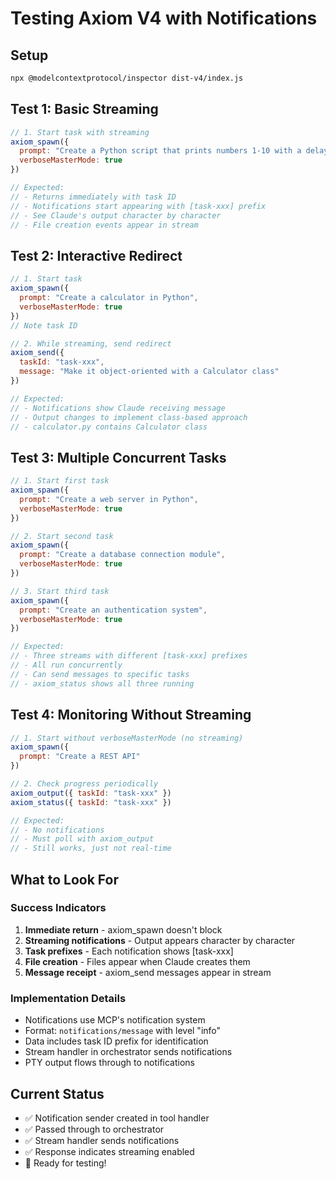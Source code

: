 # Testing Axiom V4 with Notifications

## Setup
```bash
npx @modelcontextprotocol/inspector dist-v4/index.js
```

## Test 1: Basic Streaming
```javascript
// 1. Start task with streaming
axiom_spawn({ 
  prompt: "Create a Python script that prints numbers 1-10 with a delay", 
  verboseMasterMode: true 
})

// Expected:
// - Returns immediately with task ID
// - Notifications start appearing with [task-xxx] prefix
// - See Claude's output character by character
// - File creation events appear in stream
```

## Test 2: Interactive Redirect
```javascript
// 1. Start task
axiom_spawn({ 
  prompt: "Create a calculator in Python", 
  verboseMasterMode: true 
})
// Note task ID

// 2. While streaming, send redirect
axiom_send({ 
  taskId: "task-xxx", 
  message: "Make it object-oriented with a Calculator class" 
})

// Expected:
// - Notifications show Claude receiving message
// - Output changes to implement class-based approach
// - calculator.py contains Calculator class
```

## Test 3: Multiple Concurrent Tasks
```javascript
// 1. Start first task
axiom_spawn({ 
  prompt: "Create a web server in Python", 
  verboseMasterMode: true 
})

// 2. Start second task
axiom_spawn({ 
  prompt: "Create a database connection module", 
  verboseMasterMode: true 
})

// 3. Start third task
axiom_spawn({ 
  prompt: "Create an authentication system", 
  verboseMasterMode: true 
})

// Expected:
// - Three streams with different [task-xxx] prefixes
// - All run concurrently
// - Can send messages to specific tasks
// - axiom_status shows all three running
```

## Test 4: Monitoring Without Streaming
```javascript
// 1. Start without verboseMasterMode (no streaming)
axiom_spawn({ 
  prompt: "Create a REST API" 
})

// 2. Check progress periodically
axiom_output({ taskId: "task-xxx" })
axiom_status({ taskId: "task-xxx" })

// Expected:
// - No notifications
// - Must poll with axiom_output
// - Still works, just not real-time
```

## What to Look For

### Success Indicators
1. **Immediate return** - axiom_spawn doesn't block
2. **Streaming notifications** - Output appears character by character
3. **Task prefixes** - Each notification shows [task-xxx]
4. **File creation** - Files appear when Claude creates them
5. **Message receipt** - axiom_send messages appear in stream

### Implementation Details
- Notifications use MCP's notification system
- Format: `notifications/message` with level "info"
- Data includes task ID prefix for identification
- Stream handler in orchestrator sends notifications
- PTY output flows through to notifications

## Current Status
- ✅ Notification sender created in tool handler
- ✅ Passed through to orchestrator
- ✅ Stream handler sends notifications
- ✅ Response indicates streaming enabled
- 🔄 Ready for testing!